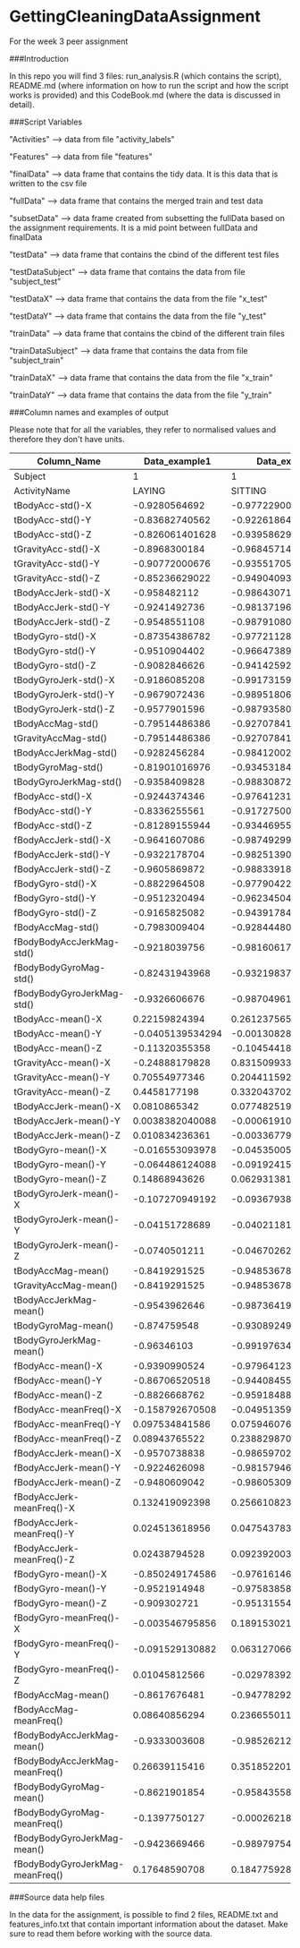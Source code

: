 GettingCleaningDataAssignment
=============================

For the week 3 peer assignment

###Introduction

In this repo you will find 3 files: run_analysis.R (which contains the script), README.md (where information on how to run the script and how the script works is provided) and this CodeBook.md (where the data is discussed in detail).

###Script Variables

"Activities" --> data from file "activity_labels"

"Features" --> data from file "features"

"finalData" --> data frame that contains the tidy data. It is this data that is written to the csv file

"fullData" --> data frame that contains the merged train and test data

"subsetData" --> data frame created from subsetting the fullData based on the assignment requirements. It is a mid point between fullData and finalData

"testData" --> data frame that contains the cbind of the different test files

"testDataSubject" --> data frame that contains the data from file "subject_test"

"testDataX" --> data frame that contains the data from the file "x_test"

"testDataY" --> data frame that contains the data from the file "y_test"

"trainData" --> data frame that contains the cbind of the different train files  

"trainDataSubject" --> data frame that contains the data from file "subject_train"

"trainDataX" --> data frame that contains the data from the file "x_train"

"trainDataY" --> data frame that contains the data from the file "y_train"

###Column names and examples of output

Please note that for all the variables, they refer to normalised values and therefore they don't have units.

| Column_Name                     | Data_example1    | Data_example2         | Data_example3        |
|---------------------------------|------------------|-----------------------|----------------------|
| Subject                         | 1                | 1                     | 1                    |
| ActivityName                    | LAYING           | SITTING               | STANDING             |
| tBodyAcc-std()-X                | -0.9280564692    | -0.977229008297872    | -0.995759901509434   |
| tBodyAcc-std()-Y                | -0.83682740562   | -0.922618641914894    | -0.973190056415094   |
| tBodyAcc-std()-Z                | -0.826061401628  | -0.93958629106383     | -0.979775876981132   |
| tGravityAcc-std()-X             | -0.8968300184    | -0.968457145744681    | -0.99376298509434    |
| tGravityAcc-std()-Y             | -0.90772000676   | -0.935517055957447    | -0.981225957924528   |
| tGravityAcc-std()-Z             | -0.85236629022   | -0.949040933191489    | -0.976324063584906   |
| tBodyAccJerk-std()-X            | -0.958482112     | -0.986430711276596    | -0.994604542264151   |
| tBodyAccJerk-std()-Y            | -0.9241492736    | -0.981371965319149    | -0.98564873245283    |
| tBodyAccJerk-std()-Z            | -0.9548551108    | -0.987910804468085    | -0.992251177358491   |
| tBodyGyro-std()-X               | -0.87354386782   | -0.977211283191489    | -0.987191946603774   |
| tBodyGyro-std()-Y               | -0.9510904402    | -0.966473895319149    | -0.98773444          |
| tBodyGyro-std()-Z               | -0.9082846626    | -0.941425920851064    | -0.980645626981132   |
| tBodyGyroJerk-std()-X           | -0.9186085208    | -0.99173159212766     | -0.992945106981132   |
| tBodyGyroJerk-std()-Y           | -0.9679072436    | -0.989518068510638    | -0.995137917358491   |
| tBodyGyroJerk-std()-Z           | -0.9577901596    | -0.987935806382979    | -0.992108467169811   |
| tBodyAccMag-std()               | -0.79514486386   | -0.927078418723404    | -0.981942928867925   |
| tGravityAccMag-std()            | -0.79514486386   | -0.927078418723404    | -0.981942928867925   |
| tBodyAccJerkMag-std()           | -0.9282456284    | -0.984120024042553    | -0.993096209433962   |
| tBodyGyroMag-std()              | -0.81901016976   | -0.934531840425532    | -0.978690028679245   |
| tBodyGyroJerkMag-std()          | -0.9358409828    | -0.988308728510638    | -0.994733238679245   |
| fBodyAcc-std()-X                | -0.9244374346    | -0.976412313191489    | -0.99602834509434    |
| fBodyAcc-std()-Y                | -0.8336255561    | -0.917275006382979    | -0.972293102075472   |
| fBodyAcc-std()-Z                | -0.81289155944   | -0.934469558085106    | -0.977937259622642   |
| fBodyAccJerk-std()-X            | -0.9641607086    | -0.987492994468085    | -0.995073759245283   |
| fBodyAccJerk-std()-Y            | -0.9322178704    | -0.982513909574468    | -0.987018226792453   |
| fBodyAccJerk-std()-Z            | -0.9605869872    | -0.988339184893617    | -0.992349818113208   |
| fBodyGyro-std()-X               | -0.8822964508    | -0.977904227021277    | -0.987497128679245   |
| fBodyGyro-std()-Y               | -0.9512320494    | -0.962345042553192    | -0.987107727735849   |
| fBodyGyro-std()-Z               | -0.9165825082    | -0.94391784106383     | -0.98234533          |
| fBodyAccMag-std()               | -0.7983009404    | -0.928444801702128    | -0.982313804716981   |
| fBodyBodyAccJerkMag-std()       | -0.9218039756    | -0.981606177446808    | -0.992536003396226   |
| fBodyBodyGyroMag-std()          | -0.82431943968   | -0.932198374893617    | -0.978466072075472   |
| fBodyBodyGyroJerkMag-std()      | -0.9326606676    | -0.987049617234043    | -0.994671123207547   |
| tBodyAcc-mean()-X               | 0.22159824394    | 0.261237565425532     | 0.278917629056604    |
| tBodyAcc-mean()-Y               | -0.0405139534294 | -0.00130828765170213  | -0.0161375901037736  |
| tBodyAcc-mean()-Z               | -0.11320355358   | -0.104544182255319    | -0.110601817735849   |
| tGravityAcc-mean()-X            | -0.24888179828   | 0.831509933404255     | 0.942952000377358    |
| tGravityAcc-mean()-Y            | 0.70554977346    | 0.204411592680851     | -0.272983832264151   |
| tGravityAcc-mean()-Z            | 0.4458177198     | 0.332043702765957     | 0.0134905823226415   |
| tBodyAccJerk-mean()-X           | 0.0810865342     | 0.0774825199574468    | 0.0753766542264151   |
| tBodyAccJerk-mean()-Y           | 0.0038382040088  | -0.000619102785106384 | 0.00797573092830189  |
| tBodyAccJerk-mean()-Z           | 0.010834236361   | -0.00336779235021277  | -0.00368524954709434 |
| tBodyGyro-mean()-X              | -0.016553093978  | -0.045350056512766    | -0.0239877347979245  |
| tBodyGyro-mean()-Y              | -0.064486124088  | -0.0919241549361702   | -0.0593972209811321  |
| tBodyGyro-mean()-Z              | 0.14868943626    | 0.0629313811914894    | 0.074800751          |
| tBodyGyroJerk-mean()-X          | -0.107270949192  | -0.0936793807234043   | -0.0996092129056604  |
| tBodyGyroJerk-mean()-Y          | -0.04151728689   | -0.0402118124255319   | -0.0440627877924528  |
| tBodyGyroJerk-mean()-Z          | -0.0740501211    | -0.046702627          | -0.0489505466716981  |
| tBodyAccMag-mean()              | -0.8419291525    | -0.948536786170213    | -0.984278207358491   |
| tGravityAccMag-mean()           | -0.8419291525    | -0.948536786170213    | -0.984278207358491   |
| tBodyAccJerkMag-mean()          | -0.9543962646    | -0.987364195531915    | -0.992367790566038   |
| tBodyGyroMag-mean()             | -0.874759548     | -0.93089249           | -0.976493792830189   |
| tBodyGyroJerkMag-mean()         | -0.96346103      | -0.991976341276596    | -0.994966790566038   |
| fBodyAcc-mean()-X               | -0.9390990524    | -0.979641238723404    | -0.995249932641509   |
| fBodyAcc-mean()-Y               | -0.86706520518   | -0.944084550425532    | -0.977070847735849   |
| fBodyAcc-mean()-Z               | -0.8826668762    | -0.959184889148936    | -0.985297098679245   |
| fBodyAcc-meanFreq()-X           | -0.158792670508  | -0.0495135975489362   | 0.0865153619088679   |
| fBodyAcc-meanFreq()-Y           | 0.097534841586   | 0.0759460768510638    | 0.117478948718868    |
| fBodyAcc-meanFreq()-Z           | 0.08943765522    | 0.238829870148936     | 0.244858585792453    |
| fBodyAccJerk-mean()-X           | -0.9570738838    | -0.986597022553191    | -0.994630797358491   |
| fBodyAccJerk-mean()-Y           | -0.9224626098    | -0.981579467021277    | -0.985418704528302   |
| fBodyAccJerk-mean()-Z           | -0.9480609042    | -0.986053092340425    | -0.990752166037736   |
| fBodyAccJerk-meanFreq()-X       | 0.132419092398   | 0.256610823568085     | 0.314182940150943    |
| fBodyAccJerk-meanFreq()-Y       | 0.024513618956   | 0.0475437839595745    | 0.0391618954943396   |
| fBodyAccJerk-meanFreq()-Z       | 0.02438794528    | 0.0923920032553192    | 0.138581478749057    |
| fBodyGyro-mean()-X              | -0.850249174586  | -0.976161464042553    | -0.986386786037736   |
| fBodyGyro-mean()-Y              | -0.9521914948    | -0.975838585319149    | -0.988984455849057   |
| fBodyGyro-mean()-Z              | -0.909302721     | -0.951315544468085    | -0.980773122830189   |
| fBodyGyro-meanFreq()-X          | -0.003546795856  | 0.189153021260851     | -0.120293020603774   |
| fBodyGyro-meanFreq()-Y          | -0.091529130882  | 0.0631270669787234    | -0.0447191978169811  |
| fBodyGyro-meanFreq()-Z          | 0.01045812566    | -0.0297839207446809   | 0.100607635139623    |
| fBodyAccMag-mean()              | -0.8617676481    | -0.947782922553192    | -0.985356361132075   |
| fBodyAccMag-meanFreq()          | 0.08640856294    | 0.236655011680851     | 0.284555290773585    |
| fBodyBodyAccJerkMag-mean()      | -0.9333003608    | -0.985262126808511    | -0.99254247754717    |
| fBodyBodyAccJerkMag-meanFreq()  | 0.26639115416    | 0.351852201957447     | 0.422220102264151    |
| fBodyBodyGyroMag-mean()         | -0.8621901854    | -0.958435589361702    | -0.984617623396226   |
| fBodyBodyGyroMag-meanFreq()     | -0.1397750127    | -0.000262186717021277 | -0.0286057725328302  |
| fBodyBodyGyroJerkMag-mean()     | -0.9423669466    | -0.989797547234043    | -0.994815376981132   |
| fBodyBodyGyroJerkMag-meanFreq() | 0.17648590708    | 0.184775928085106     | 0.334498734301887    |

###Source data help files

In the data for the assignment, is possible to find 2 files, README.txt and features_info.txt that contain important information about the dataset. Make sure to read them before working with the source data.

